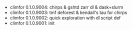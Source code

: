 -   climfor 0.1.0.9004: chirps & gshtd zarr dl & dask+slurm
-   climfor 0.1.0.9003: tmf deforest & kendall's tau for chirps
-   climfor 0.1.0.9002: quick exploration with dl script def
-   climfor 0.1.0.9001: init
